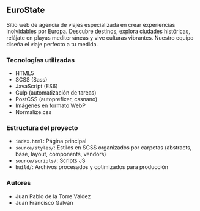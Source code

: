 ## EuroState

Sitio web de agencia de viajes especializada en crear experiencias inolvidables por Europa. Descubre destinos, explora ciudades históricas, relájate en playas mediterráneas y vive culturas vibrantes. Nuestro equipo diseña el viaje perfecto a tu medida.

### Tecnologías utilizadas

- HTML5
- SCSS (Sass)
- JavaScript (ES6)
- Gulp (automatización de tareas)
- PostCSS (autoprefixer, cssnano)
- Imágenes en formato WebP
- Normalize.css

### Estructura del proyecto

- `index.html`: Página principal
- `source/styles/`: Estilos en SCSS organizados por carpetas (abstracts, base, layout, components, vendors)
- `source/scripts/`: Scripts JS
- `build/`: Archivos procesados y optimizados para producción

### Autores

- Juan Pablo de la Torre Valdez
- Juan Francisco Galván
